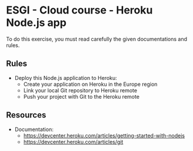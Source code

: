 # ESGI - Cloud course - Heroku Node.js app

To do this exercise, you must read carefully the given documentations and rules.

## Rules

- Deploy this Node.js application to Heroku:
    - Create your application on Heroku in the Europe region
    - Link your local Git repository to Heroku remote
    - Push your project with Git to the Heroku remote

## Resources

- Documentation:
    - https://devcenter.heroku.com/articles/getting-started-with-nodejs
    - https://devcenter.heroku.com/articles/git